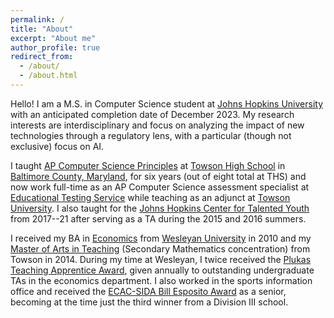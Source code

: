 ```yaml
---
permalink: /
title: "About"
excerpt: "About me"
author_profile: true
redirect_from: 
  - /about/
  - /about.html
---
```


Hello! I am a M.S. in Computer Science student at [Johns Hopkins University](www.jhu.edu) with an anticipated completion date of December 2023. My research interests are interdisciplinary and focus on analyzing the impact of new technologies through a regulatory lens, with a particular (though not exclusive) focus on AI.

I taught [AP Computer Science Principles](https://apcentral.collegeboard.org/courses/ap-computer-science-principles/course) at [Towson High School](towsonhs.bcps.org) in [Baltimore County, Maryland](www.bcps.org), for six years (out of eight total at THS) and now work full-time as an AP Computer Science assessment specialist at [Educational Testing Service](www.ets.org) while teaching as an adjunct at [Towson University](https://www.towson.edu/fcsm/departments/mathematics/). I also taught for the [Johns Hopkins Center for Talented Youth](cty.jhu.edu) from 2017--21 after serving as a TA during the 2015 and 2016 summers.

I received my BA in [Economics](https://www.wesleyan.edu/econ/) from [Wesleyan University](https://www.wesleyan.edu/) in 2010 and my [Master of Arts in Teaching](https://www.towson.edu/coe/departments/teaching/) (Secondary Mathematics concentration) from Towson in 2014. During my time at Wesleyan, I twice received the [Plukas Teaching Apprentice Award](https://www.wesleyan.edu/econ/honors/prizes.html), given annually to outstanding undergraduate TAs in the economics department. I also worked in the sports information office and received the [ECAC-SIDA Bill Esposito Award](https://east-comm.com/sports/2013/6/20/gen_0620133744.aspx) as a senior, becoming at the time just the third winner from a Division III school.
